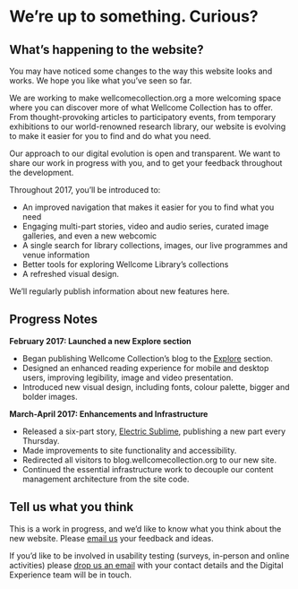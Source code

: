 # We’re up to something. Curious?

## What’s happening to the website?
You may have noticed some changes to the way this website looks and works. We hope you like what you’ve seen so far. 

We are working to make wellcomecollection.org a more welcoming space where you can discover more of what Wellcome Collection has to offer. From thought-provoking articles to participatory events, from temporary exhibitions to our world-renowned research library, our website is evolving to make it easier for you to find and do what you need.

Our approach to our digital evolution is open and transparent. We want to share our work in progress with you, and to get your feedback throughout the development. 

Throughout 2017, you’ll be introduced to: 

* An improved navigation that makes it easier for you to find what you need 
* Engaging multi-part stories, video and audio series, curated image galleries, and even a new webcomic
* A single search for library collections, images, our live programmes and venue information
* Better tools for exploring Wellcome Library’s collections
* A refreshed visual design.

We’ll regularly publish information about new features here. 

## Progress Notes
**February 2017: Launched a new Explore section**
* Began publishing Wellcome Collection’s blog to the [Explore](https://next.wellcomecollection.org/explore) section. 
* Designed an enhanced reading experience for mobile and desktop users, improving legibility, image and video presentation.
* Introduced new visual design, including fonts, colour palette, bigger and bolder images.

**March-April 2017: Enhancements and Infrastructure**
* Released a six-part story, [Electric Sublime](https://next.wellcomecollection.org/series/electric-sublime), publishing a new part every Thursday.
* Made improvements to site functionality and accessibility. 
* Redirected all visitors to blog.wellcomecollection.org to our new site.
* Continued the essential infrastructure work to decouple our content management architecture from the site code. 

## Tell us what you think
This is a work in progress, and we’d like to know what you think about the new website. Please [email us](mailto:DigitalandTechnology-dotorg@wellcome.ac.uk) your feedback and ideas.

If you’d like to be involved in usability testing (surveys, in-person and online activities) please [drop us an email](mailto:DigitalandTechnology-dotorg@wellcome.ac.uk) with your contact details and the Digital Experience team will be in touch. 
